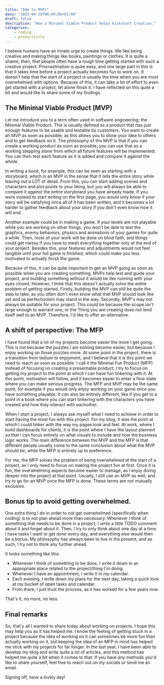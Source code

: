 ```yaml
---
title: "Ode to MVPs"
date: "2025-04-19T08:49:06+02:00"
draft: false
description: "How a Minimal Viable Product helps kickstart creation."
categories: 
    - coding
    - productivity
---
```


I believe humans have an innate urge to create things. We like being creative and making things like books, paintings or clothes. It is quite a shame, then, that people often have a rough time getting started with such a creative project. Procrastination is quite easy, and one large part in this is that it takes time before a project actually becomes fun to work on. It doesn't help that the start of a project is usually the time when you are most overwhelmed with options. Because of this, it can take a lot of effort to even get started with a project, let alone finish it. I have reflected on this quite a bit and would like to share some of my findings.

## The Minimal Viable Product (MVP)
Let me introduce you to a term often used in software engineering: the Minimal Viable Product. This is usually defined as a product that has just enough features to be usable and testable by customers. You want to create an MVP as soon as possible, as this allows you to show your idea to others and to get feedback on it. The philosophy of the MVP is that if you can create a working product as soon as possible, you can use that as a working stepping stone from which all future features will be implemented. You can then test each feature as it is added and compare it against the whole. 

In writing a book, for example, this can be seen as starting with a storyboard, which is an MVP in the sense that it tells the entire story while leaving out a LOT of detail. From this, you can start adding scenes and characters and plot points to your liking, but you will always be able to compare it against the entire storyboard you have already made. If you were instead to start writing on the first page, you would only know if your story will be satisfying once all of it has been written, and it becomes a lot harder to gather feedback about your story if you don't even know how it will end. 

Another example could be in making a game. If your levels are not playable while you are working on other things, you won't be able to test the graphics, enemy behaviors, physics and animations of your games for quite a while. Then, most of your work will be done on blind faith, and things could get messy if you have to mesh everything together only at the end of your project. Besides this, your features and adjustments would not feel tangible until your full game is finished, which could make you less motivated to actually finish the game. 

Because of this, it can be quite important to get an MVP going as soon as possible when you are creating something. MVPs help test and guide your project, and building something without it would be like running with your eyes closed. However, I think that this doesn't actually solve the entire problem of getting started. Firstly, building the MVP can still be quite the step to take, as you often don't even know what that MVP should look like yet and as perfectionism may stand in the way. Secondly, MVP's may not always be suitable for your project. This could be because the scope isn't large enough to warrant one, or the Thing you are creating does not lend itself well to an MVP. Therefore, I'd like to offer an alternative. 

## A shift of perspective: The MFP
I have found that a lot of my projects become easier the more I get going. This is not because the puzzles I am solving become easier, but because I enjoy working on those puzzles more. At some point in the project, there is a transition from tedium to enjoyment, and I believe that it is this point we need to reach as soon as possible. I call it the Minimal Fun Product (MFP). Instead of focusing on creating a presentable product, I try to focus on getting my project to the point at which I can have fun tinkering with it. At this point, motivation will follow, and it becomes easier to enter a flow state where you can make serious progress. The MFP and MVP may be the same point, for example if you would only enjoy working on your game once you have something playable. It can also be entirely different, like if you get to a point in a book where you can start tinkering with the characters you have created and how they interact with eachother. 

When I start a project, I always ask myself what I need to achieve in order to start having the most fun with this project. For my blog, it was the point at which I could tinker with the way my pages look and feel. At work, where I build dashboards for clients, it is the point where I have the layout planned so that I can focus entirely on what visuals to include and how the business logic works. The main difference between the MVP and the MFP is that different people usually come to the same conclusion about what the MVP should be, while the MFP is entirely up to preference. 

For me, the MFP solves the problem of being overwhelmed at the start of a project, as I only need to focus on making the project fun at first. Once it is fun, the overwhelming aspects become easier to manage, as I enjoy diving deeper into the project at that point. Usually, I still use an MVP as well, and try to go for an MVP once the MFP is done. These terms are not mutually exclusive. 

## Bonus tip to avoid getting overwhelmed. 
One extra thing I do in order to not get overwhelmed (specifically when coding) is to not plan ahead more than necessary. Whenever I think of something that needs to be done in a project, I write a little TODO comment about it and forget about it. Then, I try to only think about one day at a time. I have tasks I want to get done every day, and everything else would then be a bonus. My philosophy has always been to live in the present, and as such, I try not to think any further ahead. 

It looks something like this:
- Whenever I think of something to be done, I write it down in an appropriate place related to the project/thing I'm doing. 
- Whenever I have an appointment, I write it in my calendar.
- Each evening, I write down my plans for the next day, taking a quick look at my bucket of open tasks and calendar.
- From there, I just trust the process, as it has worked for a few years now. 

That's it, no more, no less. 

## Final remarks
So, that's all I wanted to share today about working on projects. I hope this may help you as it has helped me. I know the feeling of getting stuck in a project because the idea of working on it can sometimes be more fun than actually working on it, but keeping the idea of an MFP in mind has helped me stick with my projects for far longer. In the last year, I have been able to develop my blog and write quite a lot of articles, and this method has helped me quite a bit when it comes to that. If you have any methods you'd like to share yourself, feel free to reach out on my socials or send me an email. 

Signing off, have a lovely day!


